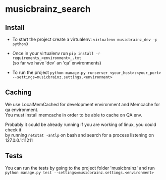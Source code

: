 # musicbrainz_search

## Install

- To start the project create a virtualenv: `virtualenv musicbrainz_dev -p python3`

- Once in your virtualenv run `pip install -r requirements_<environment>_.txt`  
  (so far we have 'dev' an 'qa' environments)

- To run the project `python manage.py runserver <your_host>:<your_port> --settings=musicbrainz.settings.<environment>`


## Caching

   We use LocalMemCached for development environment and Memcache for qa environment.  
   You must install memcache in order to be able to cache on QA env.  

   Probably it could be already running if you are working of linux, you could check it  
   by running `netstat -antlp` on bash and search for a process listening on 127.0.0.1:11211

## Tests

  You can run the tests by going to the project folder 'musicbrainz' and run  
  `python manage.py test --settings=musicbrainz.settings.<environment>`
